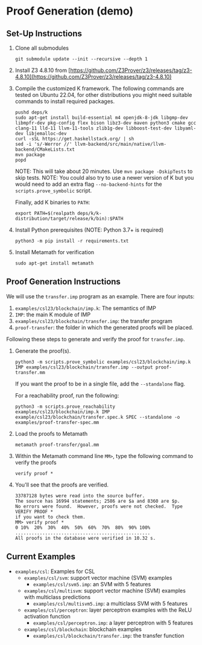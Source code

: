 # Proof Generation (demo)

## Set-Up Instructions

1. Clone all submodules

   ```git submodule update --init --recursive --depth 1```

2. Install Z3 4.8.10 from [https://github.com/Z3Prover/z3/releases/tag/z3-4.8.10](https://github.com/Z3Prover/z3/releases/tag/z3-4.8.10)

3. Compile the customized K framework. The following commands are tested on Ubuntu 22.04, for other distributions you might need suitable commands to install required packages.
    ```
    pushd deps/k
    sudo apt-get install build-essential m4 openjdk-8-jdk libgmp-dev libmpfr-dev pkg-config flex bison libz3-dev maven python3 cmake gcc clang-11 lld-11 llvm-11-tools zlib1g-dev libboost-test-dev libyaml-dev libjemalloc-dev
    curl -sSL https://get.haskellstack.org/ | sh
    sed -i 's/-Werror //' llvm-backend/src/main/native/llvm-backend/CMakeLists.txt
    mvn package
    popd
    ```
    NOTE: This will take about 20 minutes. Use `mvn package -DskipTests` to skip tests.
    NOTE: You could also try to use a newer version of K but you would need to add an extra
    flag `--no-backend-hints` for the `scripts.prove_symbolic` script.

    Finally, add K binaries to `PATH`:
    ```
    export PATH=$(realpath deps/k/k-distribution/target/release/k/bin):$PATH
    ```

4. Install Python prerequisites (NOTE: Python 3.7+ is required)

    ```
    python3 -m pip install -r requirements.txt
    ```

5. Install Metamath for verification

    ```
    sudo apt-get install metamath
    ```

## Proof Generation Instructions

We will use the `transfer.imp` program as an example. There are four inputs:
1. `examples/csl23/blockchain/imp.k`: The semantics of IMP
2. `IMP`: the main K module of IMP
3. `examples/csl23/blockchain/transfer.imp`: the transfer program
4. `proof-transfer`: the folder in which the generated proofs will be placed.

Following these steps to generate and verify the proof for `transfer.imp`.

1. Generate the proof(s).

   ```python3 -m scripts.prove_symbolic examples/csl23/blockchain/imp.k IMP examples/csl23/blockchain/transfer.imp --output proof-transfer.mm```

   If you want the proof to be in a single file, add the `--standalone` flag.

   For a reachability proof, run the following:

   ```python3 -m scripts.prove_reachability examples/csl23/blockchain/imp.k IMP example/csl23/blockchain/transfer.spec.k SPEC --standalone -o examples/proof-transfer-spec.mm```

2. Load the proofs to Metamath

   ```metamath proof-transfer/goal.mm```

3. Within the Metamath command line `MM>`, type the following command to verify the proofs

   ```verify proof *```

4. You'll see that the proofs are verified.

   ```
   33787128 bytes were read into the source buffer.
   The source has 16994 statements; 2586 are $a and 8360 are $p.
   No errors were found.  However, proofs were not checked.  Type VERIFY PROOF *
   if you want to check them.
   MM> verify proof *
   0 10%  20%  30%  40%  50%  60%  70%  80%  90% 100%
   ..................................................
   All proofs in the database were verified in 10.32 s.
   ```

## Current Examples

- `examples/csl`: Examples for CSL
  - `examples/csl/svm`: support vector machine (SVM) examples
    - `examples/csl/svm5.imp`: an SVM with 5 features
  - `examples/csl/multisvm`: support vector machine (SVM) examples with multiclass predictions
    - `examples/csl/multisvm5.imp`: a multiclass SVM with 5 features
  - `examples/csl/perceptron`: layer perceptron examples with the ReLU activation function
    - `examples/csl/perceptron.imp`: a layer perceptron with 5 features
  - `examples/csl/blockchain`: blockchain examples
    - `examples/csl/blockchain/transfer.imp`: the transfer function
